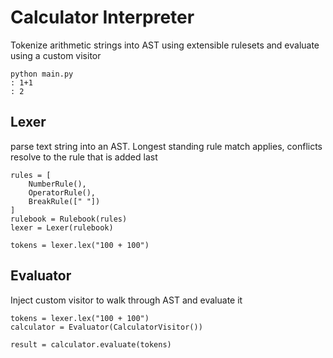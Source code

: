 # Calculator Interpreter
Tokenize arithmetic strings into AST using extensible rulesets and evaluate using a custom visitor
```
python main.py
: 1+1
: 2
```

## Lexer
parse text string into an AST. Longest standing rule match applies, conflicts resolve to the rule that is added last
```
rules = [
    NumberRule(),
    OperatorRule(),
    BreakRule([" "])
]
rulebook = Rulebook(rules)
lexer = Lexer(rulebook)

tokens = lexer.lex("100 + 100")
```

## Evaluator
Inject custom visitor to walk through AST and evaluate it
```
tokens = lexer.lex("100 + 100")
calculator = Evaluator(CalculatorVisitor())

result = calculator.evaluate(tokens)
```
